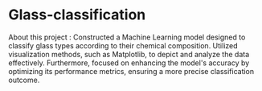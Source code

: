 # Glass-classification 

About this project :
Constructed a Machine Learning model designed to classify glass types according to their chemical composition. Utilized visualization methods, such as Matplotlib, to depict and analyze the data effectively. Furthermore, focused on enhancing the model's accuracy by optimizing its performance metrics, ensuring a more precise classification outcome.
